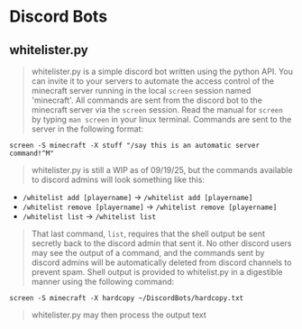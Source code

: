 # Discord Bots

## whitelister.py
> whitelister.py is a simple discord bot written using the python API. You can invite it to your servers to automate the access control of the minecraft server running in the local `screen` session named 'minecraft'. All commands are sent from the discord bot to the minecraft server via the `screen` session.
> Read the manual for `screen` by typing  `man screen` in your linux terminal.
> Commands are sent to the server in the following format:
```
screen -S minecraft -X stuff "/say this is an automatic server command!^M"
```
> whitelister.py is still a WIP as of 09/19/25, but the commands available to discord admins will look something like this:
- `/whitelist add [playername]` -> `/whitelist add [playername]`
- `/whitelist remove [playername]` -> `/whitelist remove [playername]`
- `/whitelist list` -> `/whitelist list`
> That last command, `list`, requires that the shell output be sent secretly back to the discord admin that sent it. No other discord users may see the output of a command, and the commands sent by discord admins will be automatically deleted from discord channels to prevent spam.
> Shell output is provided to whitelist.py in a digestible manner using the following command:
```
screen -S minecraft -X hardcopy ~/DiscordBots/hardcopy.txt
```
> whitelister.py may then process the output text
